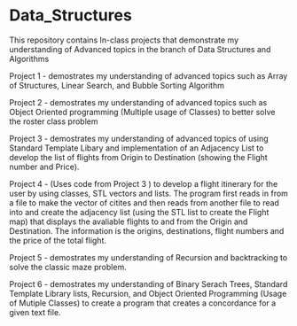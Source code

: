 # Data_Structures

This repository contains In-class projects that demonstrate my understanding of Advanced topics in the branch of Data Structures and Algorithms

Project 1 - demostrates my understanding of advanced topics such as Array of Structures, Linear Search, and Bubble Sorting Algorithm

Project 2 - demostrates my understanding of advanced topics such as Object Oriented programming (Multiple usage of Classes) to better solve the roster class problem

Project 3 - demostrates my understanding of advanced topics of using Standard Template Libary and implementation of an Adjacency List to develop the list of flights from Origin to Destination (showing the Flight number and Price).

Project 4 - (Uses code from Project 3 ) to develop a flight itinerary for the user by using classes, STL vectors and lists. The program first reads in from a file to make the vector of citites and then reads from another file to read into and create the adjacency list (using the STL list to create the Flight map) that displays the avaliable flights to and from the Origin and Destination. The information is the origins, destinations, flight numbers and the price of the total flight.

Project 5 - demostrates my understanding of Recursion and backtracking to solve the classic maze problem.

Project 6 - demostrates my understanding of Binary Serach Trees, Standard Template Library lists, Recursion, and Object Oriented Programming (Usage of Mutiple Classes) to create a program that creates a concordance for a given text file.
